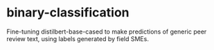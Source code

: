 # binary-classification

Fine-tuning distilbert-base-cased to make predictions of generic peer review text, using labels generated by field SMEs.
